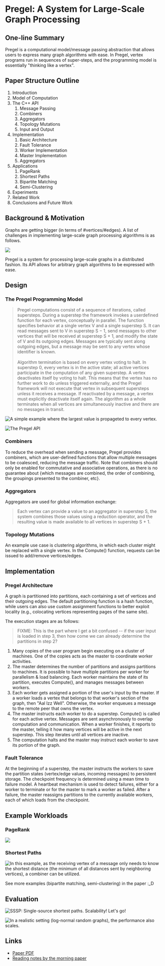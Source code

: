 # Pregel: A System for Large-Scale Graph Processing

## One-line Summary

Pregel is a computational model/message passing abstraction that allows users to express many graph algorithms with ease. In Pregel, vertex programs run in sequences of super-steps, and the programming model is essentially "thinking like a vertex".&#x20;

## Paper Structure Outline

1. Introduction
2. Model of Computation
3. The C++ API
   1. Message Passing
   2. Combiners
   3. Aggregators
   4. Topology Mutations
   5. Input and Output
4. Implementation
   1. Basic Architecture
   2. Fault Tolerance
   3. Worker Implementation
   4. Master Implementation
   5. Aggregators
5. Applications
   1. PageRank
   2. Shortest Paths
   3. Bipartite Matching
   4. Semi-Clustering
6. Experiments
7. Related Work
8. Conclusions and Future Work

## Background & Motivation

Graphs are getting bigger (in terms of #vertices/#edges). A list of challenges in implementing large-scale graph processing algorithms is as follows.

![](../../.gitbook/assets/screen-shot-2021-06-18-at-11.12.57-pm.png)

Pregel is a system for processing large-scale graphs in a distributed fashion. Its API allows for arbitrary graph algorithms to be expressed with ease.

## Design

### The Pregel Programming Model

> Pregel computations consist of a sequence of iterations, called supersteps. During a superstep the framework invokes a userdefined function for each vertex, conceptually in parallel. The function specifies behavior at a single vertex V and a single superstep S. It can read messages sent to V in superstep S − 1, send messages to other vertices that will be received at superstep S + 1, and modify the state of V and its outgoing edges. Messages are typically sent along outgoing edges, but a message may be sent to any vertex whose identifier is known.\
> \
> Algorithm termination is based on every vertex voting to halt. In superstep 0, every vertex is in the active state; all active vertices participate in the computation of any given superstep. A vertex deactivates itself by voting to halt. This means that the vertex has no further work to do unless triggered externally, and the Pregel framework will not execute that vertex in subsequent supersteps unless it receives a message. If reactivated by a message, a vertex must explicitly deactivate itself again. The algorithm as a whole terminates when all vertices are simultaneously inactive and there are no messages in transit.

![A simple example where the largest value is propageted to every vertex.](../../.gitbook/assets/screen-shot-2021-06-18-at-8.24.38-pm.png)

![The Pregel API](../../.gitbook/assets/screen-shot-2021-06-18-at-10.48.55-pm.png)

### Combiners

To reduce the overhead when sending a message, Pregel provides combiners, which are user-defined functions that allow multiple messages to be coalesced, reducing the message traffic. Note that combiners should only be enabled for commutative and associative operations, as there is no guarantee about {which messages are combined, the order of combining, the groupings presented to the combiner, etc}.

### Aggregators

Aggregators are used for global information exchange:

> Each vertex can provide a value to an aggregator in superstep S, the system combines those values using a reduction operator, and the resulting value is made available to all vertices in superstep S + 1.

### Topology Mutations

An example use case is clustering algorithms, in which each cluster might be replaced with a single vertex. In the Compute() function, requests can be issued to add/remove vertices/edges.&#x20;

## Implementation

### Pregel Architecture

A graph is partitioned into partitions, each containing a set of vertices and their outgoing edges. The default partitioning function is a hash function, while users can also use custom assignment functions to better exploit locality (e.g., colocating vertices representing pages of the same site).

The execution stages are as follows:

> FIXME: This is the part where I get a bit confused -- if the user input is loaded in step 3, then how come we can already determine the partitions in step 2?

1. Many copies of the user program begin executing on a cluster of machines. One of the copies acts as the master to coordinate worker activities.
2. The master determines the number of partitions and assigns partitions to machines. It is possible to have multiple partitions per worker for parallelism & load balancing. Each worker maintains the state of its partition, executes Compute(), and manages messages between workers.
3. Each worker gets assigned a portion of the user's input by the master. If a worker loads a vertex that belongs to that worker's section of the graph, then "Aal Izz Well". Otherwise, the worker enqueues a message to the remote peer that owns the vertex.
4. The master instructs each worker to do a superstep. Compute() is called for each active vertex. Messages are sent asynchronously to overlap computation and communication. When a worker finishes, it reports to the master, telling it how many vertices will be active in the next superstep. This step iterates until all vertices are inactive.
5. The computation halts and the master may instruct each worker to save its portion of the graph.

### Fault Tolerance

At the beginning of a superstep, the master instructs the workers to save the partition states (vertex/edge values, incoming messages) to persistent storage. The checkpoint frequency is determined using a mean time to failure model. A heartbeat mechanism is used to detect failures, either for a worker to terminate or for the master to mark a worker as failed. After a failure, the master reassigns partitions to the currently available workers, each of which loads from the checkpoint.

## Example Workloads

### PageRank

![](../../.gitbook/assets/screen-shot-2021-06-19-at-12.07.07-am.png)

### Shortest Paths

![In this example, as the receiving vertex of a message only needs to know the shortest distance (the minimum of all distances sent by neighboring vertices), a combiner can be utilized.](../../.gitbook/assets/screen-shot-2021-06-19-at-12.07.39-am.png)

See more examples (bipartite matching, semi-clustering) in the paper :\_D

## Evaluation

![SSSP: Single-source shortest paths. Scalability! Let's go!](../../.gitbook/assets/screen-shot-2021-06-19-at-12.13.06-am.png)

![In a realistic setting (log-normal random graphs), the performance also scales.](../../.gitbook/assets/screen-shot-2021-06-19-at-12.14.18-am.png)

## Links

* [Paper PDF](https://www.dcs.bbk.ac.uk/\~dell/teaching/cc/paper/sigmod10/p135-malewicz.pdf)
* [Reading notes by the morning paper](https://blog.acolyer.org/2015/05/26/pregel-a-system-for-large-scale-graph-processing/)
